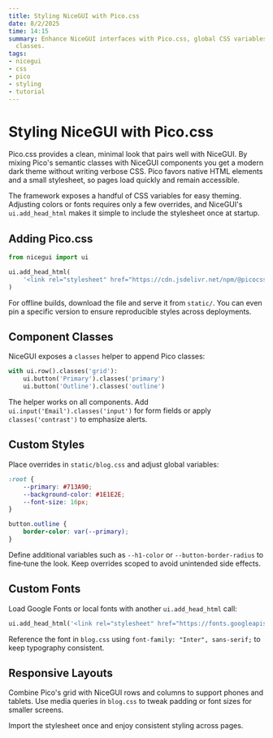 ```yaml
---
title: Styling NiceGUI with Pico.css
date: 8/2/2025
time: 14:15
summary: Enhance NiceGUI interfaces with Pico.css, global CSS variables, and component
  classes.
tags:
- nicegui
- css
- pico
- styling
- tutorial
---
```


# Styling NiceGUI with Pico.css

Pico.css provides a clean, minimal look that pairs well with NiceGUI. By mixing Pico's semantic classes with NiceGUI components you get a modern dark theme without writing verbose CSS. Pico favors native HTML elements and a small stylesheet, so pages load quickly and remain accessible.

The framework exposes a handful of CSS variables for easy theming. Adjusting colors or fonts requires only a few overrides, and NiceGUI's `ui.add_head_html` makes it simple to include the stylesheet once at startup.

## Adding Pico.css

```python
from nicegui import ui

ui.add_head_html(
    '<link rel="stylesheet" href="https://cdn.jsdelivr.net/npm/@picocss/pico@2/css/pico.min.css">'
)
```

For offline builds, download the file and serve it from `static/`. You can even pin a specific version to ensure reproducible styles across deployments.

## Component Classes

NiceGUI exposes a `classes` helper to append Pico classes:

```python
with ui.row().classes('grid'):
    ui.button('Primary').classes('primary')
    ui.button('Outline').classes('outline')
```

The helper works on all components. Add `ui.input('Email').classes('input')` for form fields or apply `classes('contrast')` to emphasize alerts.

## Custom Styles

Place overrides in `static/blog.css` and adjust global variables:

```css
:root {
    --primary: #713A90;
    --background-color: #1E1E2E;
    --font-size: 16px;
}

button.outline {
    border-color: var(--primary);
}
```

Define additional variables such as `--h1-color` or `--button-border-radius` to fine‑tune the look. Keep overrides scoped to avoid unintended side effects.

## Custom Fonts

Load Google Fonts or local fonts with another `ui.add_head_html` call:

```python
ui.add_head_html('<link rel="stylesheet" href="https://fonts.googleapis.com/css2?family=Inter:wght@400;700&display=swap">')
```

Reference the font in `blog.css` using `font-family: "Inter", sans-serif;` to keep typography consistent.

## Responsive Layouts

Combine Pico's grid with NiceGUI rows and columns to support phones and tablets. Use media queries in `blog.css` to tweak padding or font sizes for smaller screens.

Import the stylesheet once and enjoy consistent styling across pages.
